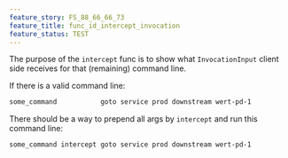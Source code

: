 ```yaml
---
feature_story: FS_88_66_66_73
feature_title: func_id_intercept_invocation
feature_status: TEST
---
```


The purpose of the `intercept` func is to show what `InvocationInput`
client side receives for that (remaining) command line.

If there is a valid command line:

```sh
some_command           goto service prod downstream wert-pd-1
```

There should be a way to prepend all args by `intercept` and run this command line:

```sh
some_command intercept goto service prod downstream wert-pd-1
```
